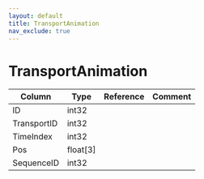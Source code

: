 ```yaml
---
layout: default
title: TransportAnimation
nav_exclude: true
---
```

# TransportAnimation

| Column | Type | Reference | Comment |
|--------|------|-----------|---------|
|ID|int32|||
|TransportID|int32|||
|TimeIndex|int32|||
|Pos|float[3]|||
|SequenceID|int32|||
